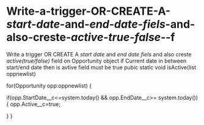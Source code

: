 # Write-a-trigger-OR-CREATE-A-_start-date_-and-_end-date-fiels_-and-also-creste-_active-true-false-_-f
Write a trigger OR CREATE A _start date_ and _end date fiels_ and also creste _active(true/false)_ field on Opportunity object if Current date in between start/end date then  is avtive field must be true 
pubic static void isActive(list<opportunity> oppnewlist)


for(Opportunity opp:oppnewlist)
{

   if(opp.StartDate__c<=system.today()  && opp.EndDate__c>= system.today())
{
    opp.Active__c=true;
    
}
}
